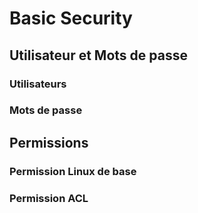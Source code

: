 # Basic Security

## Utilisateur et Mots de passe

### Utilisateurs

### Mots de passe

## Permissions

### Permission Linux de base

### Permission ACL

